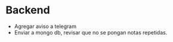 # Backend
- Agregar aviso a telegram
- Enviar a mongo db, revisar que no se pongan notas repetidas.

